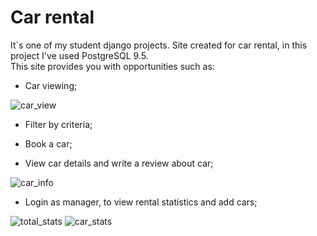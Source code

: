 # Car rental
It`s one of my student django projects. Site created for car rental, in this project I've used PostgreSQL 9.5.<br>
This site provides you with opportunities such as:

- Car viewing;

![car_view](https://lh3.googleusercontent.com/zepHoxyr8BepylyLzO_DFaLFUU9zyKPeqpgPmfJAP4K3vDgMb48QeI1ojLjlwsAi4ZmUMju2q5tHQUSqdG3cTNPvJWm87YTl9GWC-Gi7VEY9nSNbj2Y6tMhruyLC29EcHo5XPjnE6JheG4XUdMZltP4MFcBAzo5xiQzvwzXB0wwAl6cuvq9WCPBzC-JOGRRnUM286_1WjWRR-os35sc9ERoNKdPFkGnyqdocskNJm7hNq_5j0DjpaY4InlWPWpz9Gh1MiW7kKW-YCz3Sg5GvtxVuklpvOJIjEa7JzSDoyDHOGqxO4nNfl0psBhC63vn3b0bJyGKZQ9B_02UGCr3m2lR9J8lS7BbG8fW2MCHoe3xrgdij_tyjmt4quVM4X2tKOZOLDxayJtcMbyJnDyYvI6bCkA3XzuvLF06xoFaTHoNILadN__M9S7IBnOT3zfWDAr8c4gDQs5ORx_j5XRYUrWlMr0xrjEdqn1vhBU_i4nFyLJfqWigcQJMPS2Wfvj_qHtGcDgMgEEVCT4Hi8N6vgEhcWAroYMfK4MOtCisyOLpWuHBmNLJX_T7F3K4EU-W1K2-ayCNxcaeP_YbVlfI8znUjI7JSch3P4-RtgyU=w1919-h973-no)
- Filter by criteria;

- Book a car;

- View car details and write a review about car;

![car_info](https://lh3.googleusercontent.com/2H7M7Yx57dm_p9BbBvAm_iz17icWi_LZ1IHIzcfKPhQ3YZy4zwhX5TL9nVXzit93GMSF-YVivmfFjzoOjZmr3O10l6zz9duxIZFAwdRh3Z83uw1Aa01MLeE4QRW8IFlqe7BsG-ZjLMTq81WKwDOlEkbB8Eo3CQna7zbS_nbRLOJqmC2NteiRgyW0u7xXN8lC1f3EqUxYrEK66a4n9Dei4wSSEkslkuQEIBnPljvlseiZSF8vJRfPhjAdEZ50fbA8LiZdLK87t8C2cQRZtVjgw_154Sf5ahoFv68zjc6NVQqNNsp4F2ooNx6RHfLCo9Kke_YXkjH9Yevw50jkpvsGPlx2ggv2oOReHBD3vQnNqvHU63s3ykX_jNBUCZ4xD-O88TdPAWmPUnWtre5TYqeV2iT2JlNcUkvHO4w-MwB_4CG0DZb8fSNHbomfsPP0bS4JKrxZY3XkSrxEqSMLlYL3qv-IDXuS7eOhqEBpjD8buvGFA-_9xjz-RRcNcYDmVy6uDdAY_GvW7aEBgNh2ij26nGxFYP7b4gIeYJgwNfJFykIZHuE9eCRVK7lwBTKC9oshQhBuTU0BWb5ihD3r1lEVZCtDaTJ_rZSslPxqvN0=w1919-h972-no)

- Login as manager, to view rental statistics and add cars;

![total_stats](https://lh3.googleusercontent.com/PGLPUG3DixYQpFElLijL1yHfYt4ZVbF2WNlR3pmaMEoUbjTl_xGIvUMfyA357a0dFyYAjIKCsORG8G8RXFGkUyS5TKWwg_uslsxcP9fAH8JlTxg4P0V3ngjk0A9NrzwEvDu0vpxIr9RlEVJvk81_o47X4PHVTf2eIYJJ60Xmm1CKZOrrEksucjRPpVoyRfHk6rIO9s6O9-nK7xpjkgcswqSqItOSgf3HVA8jAJ5Xx7d5s-7zxN7m-BT_rfTBrhIwkVkAGL-_ZlSrh0l4AlOMa6P_VlspFMEmqVLhslDVP0QE9DcMEOUZ10BG8-Pci9YzRGEIkVLtPnRIjekWTYg2FAdSrsQViabOm0sYT-R-fDmxqQwhBRQomaf6dAULjXUDJWxdQOoKZJ-3RQfTLGo_5bObc9nGEQTUZw4RKgg7_zYdpD3SqXQaTVtTLZY7-PnuGDg4qMYzd62_1gDLI-qiE2FNaVTpJuScwKXvtUapip09Gw6JQDiUltdXvHWQB0YgBCokp5SLM3pZ9a9ZeuGLqoiGqj3bRSp2wN6Hm2iayvf8GHXx7mYAAVRJ9Z0epFwy6SwS2oXCsToA48Bhh8QNzg_w2_fiUborXS2gFlg=w1919-h974-no)
![car_stats](https://lh3.googleusercontent.com/3dI-KSA_qT_LvUw3aqA51Xe8AIBH0SpA3J6EixKJWDrWsFbGrV_BpsXacySEHLr3AV-Vfptz4RTFN_JW7dUbreXZO-AwPYscW5jtdUYOdlcfQaqJTFcjcOVh1-_uV2s1NRvQO-1FgViJPeUO7pdhwgaYiqdXx-THHJ6s3WelDQ2OEr7c0FC0odZ10_E9Wwwx_TTejW5K9QPnSIr4LSHe7ANfc4wptoyj2If_F1gncDHkFez7ojog9-jVCclKDGzdpafHCAXf2AcaGDu1L5Oax47f_yAQmTV_oZQPedymdY4KWtZhHXDrcj7AKWSpE0lRh4GOikckhUEk-Io2d9d02eldReCD4SdF1TOFuxIVkHN1ie7X4T3XHSfmFWqGRg1mFJ-9q9-yKAPOxdWgtcH3lqiy8dWL24B-33JCwEO4QxwCBmgiovMF1gyL3fwqoHuynMnu52Pcr__tgfd1jOk46RArxYBMbpicjTUX5Yn_A9N1hmMM_34Q0C-8d0oUJHd6hMe4iIB-IId4FUHtfFYfGgomUq1kMEXEDKnN69ieRa1geH9QCHf3tClzejHVncRPbXizzm66nkXqY3JpPIjPX1pCcvIa071M4Xrp3ZI=w1919-h974-no)
